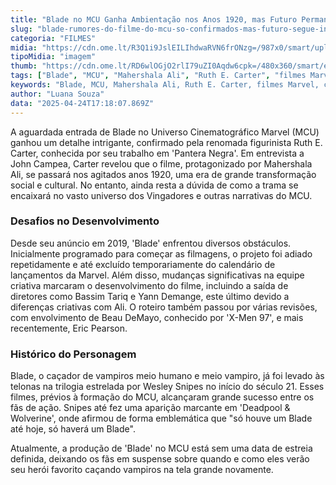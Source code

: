 ```yaml
---
title: "Blade no MCU Ganha Ambientação nos Anos 1920, mas Futuro Permanece Incerto"
slug: "blade-rumores-do-filme-do-mcu-so-confirmados-mas-futuro-segue-incerto"
categoria: "FILMES"
midia: "https://cdn.ome.lt/R3Q1i9JslEILIhdwaRVN6frONzg=/987x0/smart/uploads/conteudo/fotos/OMELETE_CAPA_-_2025-04-24T135542.423.png"
tipoMidia: "imagem"
thumb: "https://cdn.ome.lt/RD6wlOGjO2rlI79uZI0Aqdw6cpk=/480x360/smart/extras/conteudos/omelete_THUMB_-_2025-04-24T135619.325.png"
tags: ["Blade", "MCU", "Mahershala Ali", "Ruth E. Carter", "filmes Marvel", "caçador de vampiros", "anos 1920", "Universo Cinematográfico Marvel"]
keywords: "Blade, MCU, Mahershala Ali, Ruth E. Carter, filmes Marvel, caçador de vampiros, anos 1920, Universo Cinematográfico Marvel"
author: "Luana Souza"
data: "2025-04-24T17:18:07.869Z"
---
```


A aguardada entrada de Blade no Universo Cinematográfico Marvel (MCU) ganhou um detalhe intrigante, confirmado pela renomada figurinista Ruth E. Carter, conhecida por seu trabalho em 'Pantera Negra'. Em entrevista a John Campea, Carter revelou que o filme, protagonizado por Mahershala Ali, se passará nos agitados anos 1920, uma era de grande transformação social e cultural. No entanto, ainda resta a dúvida de como a trama se encaixará no vasto universo dos Vingadores e outras narrativas do MCU.

### Desafios no Desenvolvimento

Desde seu anúncio em 2019, 'Blade' enfrentou diversos obstáculos. Inicialmente programado para começar as filmagens, o projeto foi adiado repetidamente e até excluído temporariamente do calendário de lançamentos da Marvel. Além disso, mudanças significativas na equipe criativa marcaram o desenvolvimento do filme, incluindo a saída de diretores como Bassim Tariq e Yann Demange, este último devido a diferenças criativas com Ali. O roteiro também passou por várias revisões, com envolvimento de Beau DeMayo, conhecido por 'X-Men 97', e mais recentemente, Eric Pearson.

### Histórico do Personagem

Blade, o caçador de vampiros meio humano e meio vampiro, já foi levado às telonas na trilogia estrelada por Wesley Snipes no início do século 21. Esses filmes, prévios à formação do MCU, alcançaram grande sucesso entre os fãs de ação. Snipes até fez uma aparição marcante em 'Deadpool & Wolverine', onde afirmou de forma emblemática que "só houve um Blade até hoje, só haverá um Blade".

Atualmente, a produção de 'Blade' no MCU está sem uma data de estreia definida, deixando os fãs em suspense sobre quando e como eles verão seu herói favorito caçando vampiros na tela grande novamente.